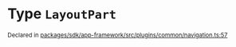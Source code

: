 # Type `LayoutPart`
<sub>Declared in [packages/sdk/app-framework/src/plugins/common/navigation.ts:57](https://github.com/dxos/dxos/blob/ce1e5d079/packages/sdk/app-framework/src/plugins/common/navigation.ts#L57)</sub>






